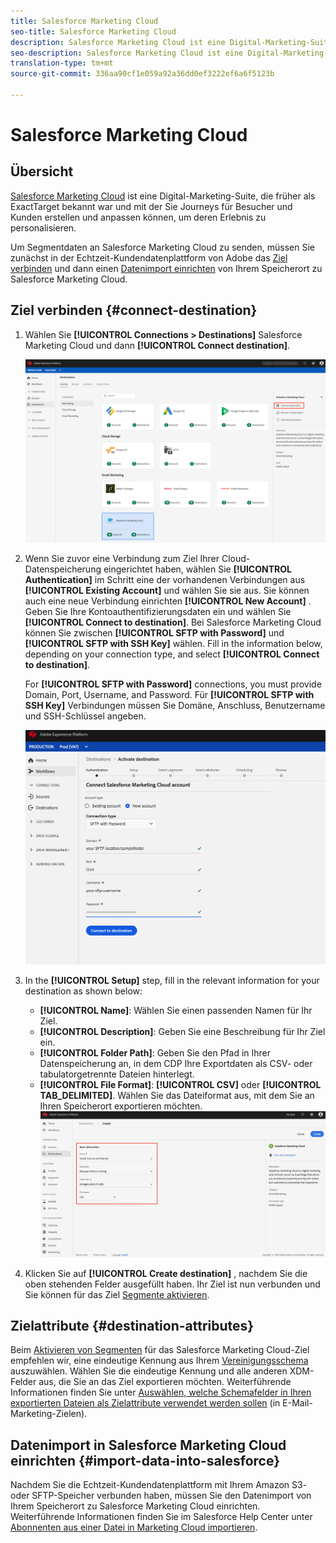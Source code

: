 ```yaml
---
title: Salesforce Marketing Cloud
seo-title: Salesforce Marketing Cloud
description: Salesforce Marketing Cloud ist eine Digital-Marketing-Suite, die früher als ExactTarget bekannt war und mit der Sie Journeys für Besucher und Kunden erstellen und anpassen können, um deren Erlebnis zu personalisieren.
seo-description: Salesforce Marketing Cloud ist eine Digital-Marketing-Suite, die früher als ExactTarget bekannt war und mit der Sie Journeys für Besucher und Kunden erstellen und anpassen können, um deren Erlebnis zu personalisieren.
translation-type: tm+mt
source-git-commit: 336aa90cf1e059a92a36dd0ef3222ef6a6f5123b

---
```



# Salesforce Marketing Cloud

## Übersicht

[Salesforce Marketing Cloud](https://www.salesforce.com/products/marketing-cloud/email-marketing/) ist eine Digital-Marketing-Suite, die früher als ExactTarget bekannt war und mit der Sie Journeys für Besucher und Kunden erstellen und anpassen können, um deren Erlebnis zu personalisieren.

Um Segmentdaten an Salesforce Marketing Cloud zu senden, müssen Sie zunächst in der Echtzeit-Kundendatenplattform von Adobe das [Ziel verbinden](#connect-destination) und dann einen [Datenimport einrichten](#import-data-into-salesforce) von Ihrem Speicherort zu Salesforce Marketing Cloud.

## Ziel verbinden {#connect-destination}

1. Wählen Sie **[!UICONTROL Connections > Destinations]** Salesforce Marketing Cloud und dann **[!UICONTROL Connect destination]**.

   ![Mit Salesforce verbinden](/help/rtcdp/destinations/assets/connect-salesforce.png)

2. Wenn Sie zuvor eine Verbindung zum Ziel Ihrer Cloud-Datenspeicherung eingerichtet haben, wählen Sie **[!UICONTROL Authentication]** im Schritt eine der vorhandenen Verbindungen aus **[!UICONTROL Existing Account]** und wählen Sie sie aus. Sie können auch eine neue Verbindung einrichten **[!UICONTROL New Account]** . Geben Sie Ihre Kontoauthentifizierungsdaten ein und wählen Sie **[!UICONTROL Connect to destination]**. Bei Salesforce Marketing Cloud können Sie zwischen **[!UICONTROL SFTP with Password]** und **[!UICONTROL SFTP with SSH Key]** wählen. Fill in the information below, depending on your connection type, and select **[!UICONTROL Connect to destination]**.

   For **[!UICONTROL SFTP with Password]** connections, you must provide Domain, Port, Username, and Password.
Für **[!UICONTROL SFTP with SSH Key]** Verbindungen müssen Sie Domäne, Anschluss, Benutzername und SSH-Schlüssel angeben.

   ![Salesforce-Informationen ausfüllen](/help/rtcdp/destinations/assets/salesforce-authenticate.png)

3. In the **[!UICONTROL Setup]** step, fill in the relevant information for your destination as shown below:
   * **[!UICONTROL Name]**: Wählen Sie einen passenden Namen für Ihr Ziel.
   * **[!UICONTROL Description]**: Geben Sie eine Beschreibung für Ihr Ziel ein.
   * **[!UICONTROL Folder Path]**: Geben Sie den Pfad in Ihrer Datenspeicherung an, in dem CDP Ihre Exportdaten als CSV- oder tabulatorgetrennte Dateien hinterlegt.
   * **[!UICONTROL File Format]**: **[!UICONTROL CSV]** oder **[!UICONTROL TAB_DELIMITED]**. Wählen Sie das Dateiformat aus, mit dem Sie an Ihren Speicherort exportieren möchten.
   ![Salesforce-Basisinformationen](/help/rtcdp/destinations/assets/salesforce-basic-information.png)

4. Klicken Sie auf **[!UICONTROL Create destination]** , nachdem Sie die oben stehenden Felder ausgefüllt haben. Ihr Ziel ist nun verbunden und Sie können für das Ziel [Segmente aktivieren](/help/rtcdp/destinations/activate-destinations.md).

## Zielattribute {#destination-attributes}

Beim [Aktivieren von Segmenten](/help/rtcdp/destinations/activate-destinations.md) für das Salesforce Marketing Cloud-Ziel empfehlen wir, eine eindeutige Kennung aus Ihrem [Vereinigungsschema](https://www.adobe.io/apis/experienceplatform/home/profile-identity-segmentation/profile-identity-segmentation-services.html#!api-specification/markdown/narrative/technical_overview/unified_profile_architectural_overview/unified_profile_architectural_overview.md) auszuwählen. Wählen Sie die eindeutige Kennung und alle anderen XDM-Felder aus, die Sie an das Ziel exportieren möchten. Weiterführende Informationen finden Sie unter [Auswählen, welche Schemafelder in Ihren exportierten Dateien als Zielattribute verwendet werden sollen](/help/rtcdp/destinations/email-marketing-destinations.md#destination-attributes) (in E-Mail-Marketing-Zielen).

## Datenimport in Salesforce Marketing Cloud einrichten {#import-data-into-salesforce}

Nachdem Sie die Echtzeit-Kundendatenplattform mit Ihrem Amazon S3- oder SFTP-Speicher verbunden haben, müssen Sie den Datenimport von Ihrem Speicherort zu Salesforce Marketing Cloud einrichten. Weiterführende Informationen finden Sie im Salesforce Help Center unter [Abonnenten aus einer Datei in Marketing Cloud importieren](https://help.salesforce.com/articleView?id=mc_es_import_subscribers_from_file.htm&type=5).